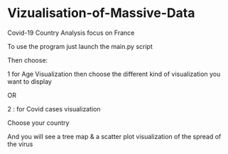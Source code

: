 # Vizualisation-of-Massive-Data

Covid-19 Country Analysis focus on France

To use the program just launch the main.py script

Then choose:

1 for Age Visualization
  then choose the different kind of visualization you want to display
  
OR

 2 : for Covid cases visualization
 
 Choose your country
 
 And you will see a tree map & a scatter plot visualization of the spread of the virus
  
 

